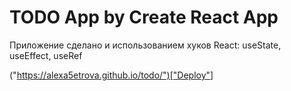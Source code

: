 # TODO App by Create React App

Приложение сделано и использованием хуков React: useState, useEffect, useRef

("https://alexa5etrova.github.io/todo/")["Deploy"]
